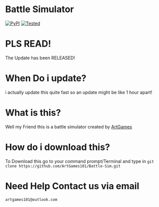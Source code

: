 # Battle Simulator

[![PyPI](https://img.shields.io/pypi/pyversions/Django.svg)](https://python.org) [![Tested](https://img.shields.io/badge/tested-100%25-red.svg)](https://github.com/ArtGames101/Battle-Sim)

# PLS READ!
The Update has been RELEASED!

# When Do i update?
i actually update this quite fast so an update might be like 1 hour apart!
# What is this?
Well my Friend this is a battle simulator created by [ArtGames](https://github.com/ArtGames101)

# How do i download this?
To Download this go to your command prompt/Terminal and type in
`git clone https://github.com/ArtGames101/Battle-Sim.git`


# Need Help Contact us via email
`artgames101@outlook.com`
